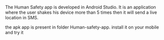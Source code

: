 The Human Safety app is developed in Android Studio. It is an application where the user shakes his device more than 5 times then it will send a live location in SMS.

the apk app is present in folder Human-safety-app. install it on your mobile and try it 
